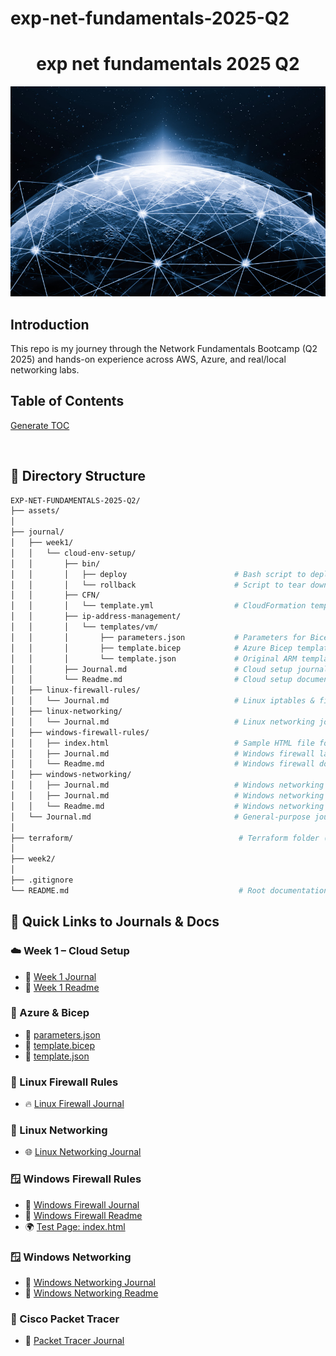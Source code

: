 # exp-net-fundamentals-2025-Q2

<h1 align="center">exp net fundamentals 2025 Q2</h1>

<img src="assets/readme/netz.webp" alt="A decorative picture featuring GenAI">

## Introduction

This repo is my journey through the Network Fundamentals Bootcamp (Q2 2025) and hands-on experience across AWS, Azure, and real/local networking labs.  

## Table of Contents

[Generate TOC](https://ecotrust-canada.github.io/markdown-toc/)

<br>

## 📁 Directory Structure

```bash
EXP-NET-FUNDAMENTALS-2025-Q2/
├── assets/
│
├── journal/
│   ├── week1/
│   │   └── cloud-env-setup/
│   │       ├── bin/
│   │       │   ├── deploy                        # Bash script to deploy resources
│   │       │   └── rollback                      # Script to tear down resources
│   │       ├── CFN/
│   │       │   └── template.yml                  # CloudFormation template
│   │       ├── ip-address-management/
│   │       │   └── templates/vm/
│   │       │       ├── parameters.json           # Parameters for Bicep deployment
│   │       │       ├── template.bicep            # Azure Bicep template
│   │       │       └── template.json             # Original ARM template
│   │       ├── Journal.md                        # Cloud setup journal
│   │       └── Readme.md                         # Cloud setup documentation
│   ├── linux-firewall-rules/
│   │   └── Journal.md                            # Linux iptables & firewall lab notes
│   ├── linux-networking/
│   │   └── Journal.md                            # Linux networking journal
│   ├── windows-firewall-rules/
│   │   ├── index.html                            # Sample HTML file for firewall test
│   │   ├── Journal.md                            # Windows firewall lab journal
│   │   └── Readme.md                             # Windows firewall documentation
│   ├── windows-networking/
│   │   ├── Journal.md                            # Windows networking journal (copy 1)
│   │   ├── Journal.md                            # Windows networking journal (copy 2)
│   │   └── Readme.md                             # Windows networking documentation
│   └── Journal.md                                # General-purpose journal (root of journal folder)
│
├── terraform/                                     # Terraform folder (structure not shown)
│
├── week2/
│
├── .gitignore
└── README.md                                      # Root documentation
```

## 🔗 Quick Links to Journals & Docs

### ☁️ Week 1 – Cloud Setup
- 📓 [Week 1 Journal](journal/week1/cloud-env-setup/Journal.md)
- 📘 [Week 1 Readme](journal/week1/cloud-env-setup/Readme.md)

### 🧱 Azure & Bicep
- 📄 [parameters.json](journal/week1/cloud-env-setup/ip-address-management/templates/vm/parameters.json)
- 📄 [template.bicep](journal/week1/cloud-env-setup/ip-address-management/templates/vm/template.bicep)
- 📄 [template.json](journal/week1/cloud-env-setup/ip-address-management/templates/vm/template.json)

### 🧯 Linux Firewall Rules
- 🔥 [Linux Firewall Journal](journal/linux-firewall-rules/Journal.md)

### 🧪 Linux Networking
- 🌐 [Linux Networking Journal](journal/linux-networking/Journal.md)

### 🪟 Windows Firewall Rules
- 📓 [Windows Firewall Journal](journal/windows-firewall-rules/Journal.md)
- 📘 [Windows Firewall Readme](journal/windows-firewall-rules/Readme.md)
- 🌍 [Test Page: index.html](journal/windows-firewall-rules/index.html)

### 🪟 Windows Networking
- 📓 [Windows Networking Journal](journal/windows-networking/Journal.md)
- 📘 [Windows Networking Readme](journal/windows-networking/Readme.md)

### 📡 Cisco Packet Tracer
- 🧠 [Packet Tracer Journal](journal/packet-tracer/Journal.md)